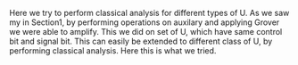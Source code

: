 Here we try to perform classical analysis for different types of U. As we saw my in Section1, by performing operations on auxilary and applying Grover we were able to amplify. This we did on set of U, which have same control bit and signal bit. This can easily be extended to different class of U, by performing classical analysis. Here this is what we tried.
